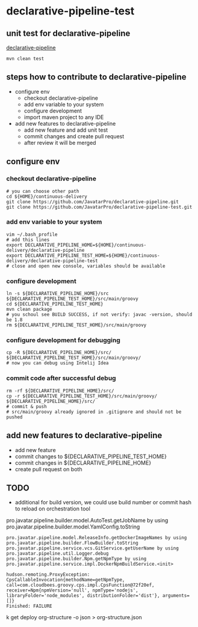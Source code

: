 # declarative-pipeline-test

## unit test for declarative-pipeline

[declarative-pipeline](https://github.com/JavatarPro/declarative-pipeline)

    mvn clean test

## steps how to contribute to declarative-pipeline

- configure env
    - checkout declarative-pipeline
    - add env variable to your system
    - configure development
    - import maven project to any IDE
- add new features to declarative-pipeline
    - add new feature and add unit test
    - commit changes and create pull request
    - after review it will be merged

## configure env

### checkout declarative-pipeline

    # you can choose other path
    cd ${HOME}/continuous-delivery
    git clone https://github.com/JavatarPro/declarative-pipeline.git
    git clone https://github.com/JavatarPro/declarative-pipeline-test.git
    
### add env variable to your system   
    
    vim ~/.bash_profile
    # add this lines
    export DECLARATIVE_PIPELINE_HOME=${HOME}/continuous-delivery/declarative-pipeline
    export DECLARATIVE_PIPELINE_TEST_HOME=${HOME}/continuous-delivery/declarative-pipeline-test
    # close and open new console, variables should be available
    
### configure development

    ln -s ${DECLARATIVE_PIPELINE_HOME}/src  ${DECLARATIVE_PIPELINE_TEST_HOME}/src/main/groovy
    cd ${DECLARATIVE_PIPELINE_TEST_HOME}
    mvn clean package
    # you schoul see BUILD SUCCESS, if not verify: javac -version, should be 1.8
    rm ${DECLARATIVE_PIPELINE_TEST_HOME}/src/main/groovy
    
### configure development for debugging

    cp -R ${DECLARATIVE_PIPELINE_HOME}/src/ ${DECLARATIVE_PIPELINE_TEST_HOME}/src/main/groovy/
    # now you can debug using Intelij Idea
    
### commit code after successful debug

    rm -rf ${DECLARATIVE_PIPELINE_HOME}/src/
    cp -r ${DECLARATIVE_PIPELINE_TEST_HOME}/src/main/groovy/ ${DECLARATIVE_PIPELINE_HOME}/src/
    # commit & push 
    # src/main/groovy already ignored in .gitignore and should not be pushed

## add new features to declarative-pipeline

- add new feature
- commit changes to ${DECLARATIVE_PIPELINE_TEST_HOME}
- commit changes in ${DECLARATIVE_PIPELINE_HOME}
- create pull request on both

## TODO

- additional for build version, we could use build number or commit hash to reload on orchestration tool 
  

pro.javatar.pipeline.builder.model.AutoTest.getJobName by using pro.javatar.pipeline.builder.model.YamlConfig.toString
    
    pro.javatar.pipeline.model.ReleaseInfo.getDockerImageNames by using pro.javatar.pipeline.builder.FlowBuilder.toString
    pro.javatar.pipeline.service.vcs.GitService.getUserName by using pro.javatar.pipeline.util.Logger.debug
    pro.javatar.pipeline.builder.Npm.getNpmType by using pro.javatar.pipeline.service.impl.DockerNpmBuildService.<init>

    hudson.remoting.ProxyException: CpsCallableInvocation{methodName=getNpmType, call=com.cloudbees.groovy.cps.impl.CpsFunction@72f20ef, receiver=Npm{npmVersion='null', npmType='nodejs', libraryFolder='node_modules', distributionFolder='dist'}, arguments=[]}
    Finished: FAILURE

k get deploy org-structure -o json > org-structure.json
